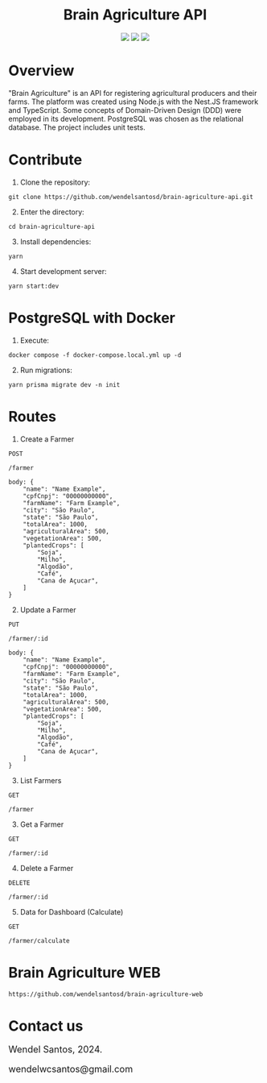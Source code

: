 <div>
<h1 align="center">
Brain Agriculture API
</h1>
</div>

<div align="center">

<img src="https://img.shields.io/badge/NodeJS-18.17.1-green">

<img src="https://img.shields.io/badge/Nest.js-17.0.2-EA2845">

<img src="https://img.shields.io/badge/Typescript-5.1.3-blue">

</div>

# Overview

"Brain Agriculture" is an API for registering agricultural producers and their farms. The platform was created using Node.js with the Nest.JS framework and TypeScript. Some concepts of Domain-Driven Design (DDD) were employed in its development. PostgreSQL was chosen as the relational database. The project includes unit tests.

# Contribute

1. Clone the repository:

```shell
git clone https://github.com/wendelsantosd/brain-agriculture-api.git
```

2. Enter the directory:

```shell
cd brain-agriculture-api
```

3. Install dependencies:

```shell
yarn
```

4. Start development server:

```shell
yarn start:dev
```

# PostgreSQL with Docker

1. Execute:

```shell
docker compose -f docker-compose.local.yml up -d
```

2. Run migrations:

```shell
yarn prisma migrate dev -n init
```

# Routes

1. Create a Farmer

```shell
POST
```

```shell
/farmer
```

```shell
body: {
    "name": "Name Example",
    "cpfCnpj": "00000000000",
    "farmName": "Farm Example",
    "city": "São Paulo",
    "state": "São Paulo",
    "totalArea": 1000,
    "agriculturalArea": 500,
    "vegetationArea": 500,
    "plantedCrops": [
        "Soja",
        "Milho",
        "Algodão",
        "Café",
        "Cana de Açucar",  
    ]
}
```

2. Update a Farmer

```shell
PUT
```

```shell
/farmer/:id
```

```shell
body: {
    "name": "Name Example",
    "cpfCnpj": "00000000000",
    "farmName": "Farm Example",
    "city": "São Paulo",
    "state": "São Paulo",
    "totalArea": 1000,
    "agriculturalArea": 500,
    "vegetationArea": 500,
    "plantedCrops": [
        "Soja",
        "Milho",
        "Algodão",
        "Café",
        "Cana de Açucar",  
    ]
}
```

3. List Farmers

```shell
GET
```

```shell
/farmer
```

3. Get a Farmer

```shell
GET
```

```shell
/farmer/:id
```

4. Delete a Farmer

```shell
DELETE
```

```shell
/farmer/:id
```

5. Data for Dashboard (Calculate)

```shell
GET
```

```shell
/farmer/calculate
```

# Brain Agriculture WEB

```shell
https://github.com/wendelsantosd/brain-agriculture-web
```

# Contact us

<p style="font-size: 18px;">
Wendel Santos, 2024.
</p>
<p style="font-size: 18px;">
wendelwcsantos@gmail.com
</p>
